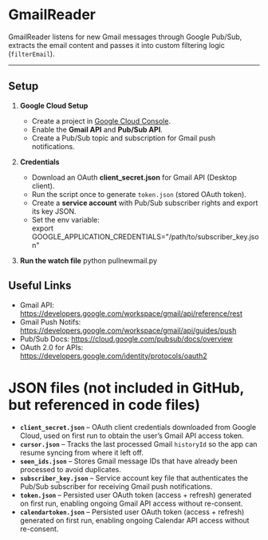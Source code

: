 # GmailReader

GmailReader listens for new Gmail messages through Google Pub/Sub, extracts the email content and passes it into custom filtering logic (`filterEmail`).

---

## Setup

1. **Google Cloud Setup**
   - Create a project in [Google Cloud Console](https://console.cloud.google.com/).
   - Enable the **Gmail API** and **Pub/Sub API**.
   - Create a Pub/Sub topic and subscription for Gmail push notifications.

2. **Credentials**
   - Download an OAuth **client_secret.json** for Gmail API (Desktop client).
   - Run the script once to generate `token.json` (stored OAuth token).
   - Create a **service account** with Pub/Sub subscriber rights and export its key JSON.
   - Set the env variable:  
     export GOOGLE_APPLICATION_CREDENTIALS="/path/to/subscriber_key.json"
     

3. **Run the watch file**
   python pullnewmail.py

## Useful Links
- Gmail API: https://developers.google.com/workspace/gmail/api/reference/rest
- Gmail Push Notifs: https://developers.google.com/workspace/gmail/api/guides/push
- Pub/Sub Docs: https://cloud.google.com/pubsub/docs/overview
- OAuth 2.0 for APIs: https://developers.google.com/identity/protocols/oauth2

# JSON files (not included in GitHub, but referenced in code files)

- **`client_secret.json`** – OAuth client credentials downloaded from Google Cloud, used on first run to obtain the user’s Gmail API access token.  
- **`cursor.json`** – Tracks the last processed Gmail `historyId` so the app can resume syncing from where it left off.  
- **`seen_ids.json`** – Stores Gmail message IDs that have already been processed to avoid duplicates.  
- **`subscriber_key.json`** – Service account key file that authenticates the Pub/Sub subscriber for receiving Gmail push notifications.  
- **`token.json`** – Persisted user OAuth token (access + refresh) generated on first run, enabling ongoing Gmail API access without re-consent.  
- **`calendartoken.json`** – Persisted user OAuth token (access + refresh) generated on first run, enabling ongoing Calendar API access without re-consent.  



